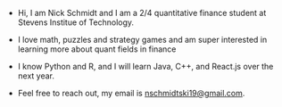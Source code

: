 - Hi, I am Nick Schmidt and I am a 2/4 quantitative finance student at Stevens Institue of Technology.
  
- I love math, puzzles and strategy games and am super interested in learning more about quant fields in finance
  
- I know Python and R, and I will learn Java, C++, and React.js over the next year.
  
- Feel free to reach out, my email is nschmidtski19@gmail.com.

<!---
nickschmidtt/nickschmidtt is a ✨ special ✨ repository because its `README.md` (this file) appears on your GitHub profile.
You can click the Preview link to take a look at your changes.
--->
